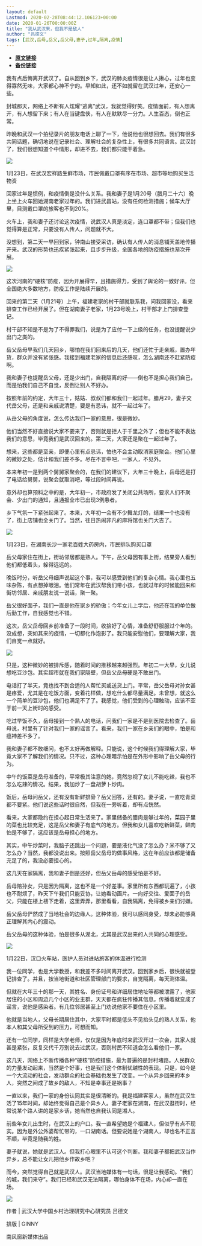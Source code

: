 ```yaml
---
layout: default
Lastmod: 2020-02-28T08:44:12.106123+00:00
date: 2020-01-26T00:00:00Z
title: "我从武汉来，但我不是敌人"
author: "吕德文"
tags: [武汉,岳母,岳父,岳父母,妻子,过年,隔离,疫情]
---
```


* [**原文链接**](http://mp.weixin.qq.com/s?__biz=MjM5NjQzMzcxNA==&mid=2652008736&idx=1&sn=a136dd0cb2bc49c59cd8b05da03e6411&chksm=bd0f8b7d8a78026be8ccd6f9c3294c1fe3764d4850a955f780f7a0b495132e876098346a8f3f#rd)
* [**备份链接**](http://archive.is/umT9z)


我有点后悔离开武汉了。自从回到乡下，武汉的肺炎疫情很是让人揪心，过年也变得寡然无味，大家都心神不宁的。早知如此，还不如就留在武汉过年，还安心一些。

封城那天，网络上不断有人炫耀“逃离”武汉，我就觉得好笑。疫情面前，有人想离开，有人想留下来；有人在当键盘侠，有人在默默尽一分力。人生百态，倒也正常。

昨晚和武汉一个拍纪录片的朋友电话上聊了一下，他说他也很想回去。我们有很多共同话题，确切地说在记录社会、理解社会的复杂性上，有很多共同语言。武汉封了，我们很想知道个中情形，却进不去，我们都只能干着急。

![](/images/post/9999ccdf789542c5d2c30d01820b32cc.jpg)

1月23日，在武汉宏祥路生鲜市场，市民佩戴口罩有序在市场、超市等地购买生活物资

回家过年是惯例，和疫情倒是没什么关系。我和妻子是1月20号（腊月二十六）晚上坐上火车回她湖南老家过年的。我们进武昌站，没有任何检测措施；候车大厅里，目测戴口罩的旅客也不到20%。

火车上，我和妻子还讨论这次疫情，说武汉人真是淡定，连口罩都不带；但我们也觉得算是正常，只要没有人传人，问题就不大。

没想到，第二天一早回到家，钟南山接受采访，确认有人传人的消息铺天盖地传播开来。武汉的形势也迅疾紧张起来，且步步升级，全国各地的防疫措施也渐次开展。 

![](/images/post/7d606be827e3c3963f7f4eb88d12de0d.jpg)

  

这次河南的“硬核”防疫，因为开展得早，且措施得力，受到了舆论的一致好评。但全国绝大多数地方，防疫工作是陆续开展的。

回来的第二天（1月21号）上午，福建老家的村干部就联系我，问我回家没，看来排查工作已经开展了。但在湖南妻子老家，1月23号晚上，村干部才上门排查登记。

村干部不知是不是为了不得罪我们，说是为了应付一下上级的任务，也没提醒说少出门之类的。

岳父岳母早我们几天回乡，哪怕在我们回来后的几天，他们还忙于走亲戚，置办年货，群众并没有紧张感。我接到福建老家的信息后还感叹，怎么湖南还不赶紧防疫啊。

我和妻子也提醒岳父母，还是少出门，自我隔离的好——倒也不是担心我们自己，而是怕我们自己不自觉，反倒让别人不好办。

按照年前的约定，大年三十，姑姑、叔叔们都和我们一起过年。腊月29，妻子交代岳父母，还是和亲戚说清楚，要是有忌讳，就不一起过年了。

从岳父母的角度说，怎么传达我们一家的意思，很是微妙。

他们当然不好直接说大家不要来了，否则就是拒人于千里之外了；但也不能不表达我们的意思，毕竟我们是武汉回来的。第二天，大家还是聚在一起过年了。

想来，这些都是至亲，即便心里有点忌讳，怕也不会主动取消家庭聚会。他们心里的微妙之处，估计和我们差不多。尽在不言中吧，一家人，不见外。

  

本来年初一是到两个舅舅家聚会的，在我们的建议下，大年三十晚上，岳母还是打了电话给舅舅，说聚会就取消吧，等过段时间再说。

意外却也算预料之中的是，大年初一，市政府发了关闭公共场所，要求人们不聚会、少出门的通知，且通报全市已出现3例患者。

乡下气氛一下紧张起来了。本来，大年初一会有不少舞龙灯的，结果一个也没有了，街上店铺也全关门了。当然，往日热闹非凡的麻将馆也关门大吉了。

![](/images/post/bd02223c3906af18026382cb2cf173eb.jpg)

1月23日，在湖南长沙一家老百姓大药房内，市民排队购买口罩

岳父母家住在街上，街坊邻居都是熟人。下午，岳父母因有事上街，结果旁人看到他们都低着头，躲得远远的。

晚饭时分，听岳父母细声说起这个事，我可以感受到他们的复杂心情。我心里也五味杂陈，有点想掉眼泪。他们常年在武汉帮我们带小孩，也就过年的时候能回来和街坊邻居、亲戚朋友说一说话，聚一聚。

岳父很好面子，我们一直是他在家乡的骄傲；今年女儿上学后，他还在我的单位做后勤工作，自我感觉也不错。

这次，岳父岳母回乡前准备了一段时间，收拾好了心情，准备舒舒服服过个年的。没成想，突如其来的疫情，一切都化作泡影了。我只能安慰他们，要理解大家，我们自觉一点就好。

![](/images/post/d01db79edfc4cf23afe64e82b3dcf8c5.jpg)

只是，这种微妙的被排斥感，随着时间的推移越来越强烈。年初二一大早，女儿说想吃豆沙包。其实超市就在我们家隔壁，但岳父岳母硬是不敢出门。

电话打了半天，竟也找不到合适的人帮忙买或送货上门。平常，岳父岳母对孙女甚是疼爱，尤其是在吃饭方面，变着花样做，想吃什么都尽量满足。未曾想，就这么一个简单的豆沙包，他们也满足不了了。我感觉，他们受到的心理触动，应该不亚于前一天上街时的感受。

吃过早饭不久，岳母接到一个熟人的电话，问我们一家是不是到医院去检查了。岳母说，村里有了针对我们一家的谣言了。看来，我们一家在乡亲们的眼中，怕是和瘟神差不多了。

我和妻子都不敢细问，也不太好再做解释。只能说，这个时候我们得理解大家，毕竟大家不了解我们的情况。只不过，这种心理暗示怕是在外形中影响了岳父母的行为。

中午的饭菜是岳母准备的，平常极其注意的她，竟然忽视了女儿不能吃辣，我也不怎么吃辣的情况。结果，我加炒了一盘胡萝卜炒肉。

  

饭后，岳母问岳父，还有没有新鲜排骨？岳父回答，还有的。妻子说，一直吃青菜都不要紧。他们说这些话时很自然，但我在一旁听着，却有点恍然。

看来，大家都隐约在担心起日常生活来了。家里储备的腊肉是够过年的，菜园子里的菜也比较充足，这是岳父和妻子有底气的地方。但我和女儿喜欢吃新鲜菜，鲜肉怕是不够了，这应该是岳母担心的地方。

其实，中午炒菜时，我脑子还跳出一个问题，要是液化气没了怎么办？米不够了又怎么办？当然，我都没说出来。按照岳父岳母的做事风格，这在年前应该都是储备充足了的，我没必要担心的。

这几天在家隔离，我和妻子倒是还好，但岳父岳母的感受怕是不好。

岳母陪孙女，只是因为隔离，这也不是一个好差事。家里所有东西都玩遍了，小孩也不耐烦了，昨天下午我们只能妥协，让她看动画片。一向好交往、爱面子的岳父，只能在楼上楼下走着，这里弄弄，那里看看，自我隔离，免得被乡亲们讨嫌。

岳父岳母俨然成了当地社会的边缘人。这种体验，我可以感同身受，却未必能够真正理解其内心的震动。

岳父岳母的这种体验，怕是很多从湖北，尤其是武汉出来的人共同的心理感受。

![](/images/post/633c967ec27264c6f57e18b6eff0cf92.jpg)

1月22日，汉口火车站，医护人员对进站旅客的体温进行检测

我一位同学，也是大学教授，和我差不多时间离开武汉。回到家乡后，很快就被登记排查了。并且，按当地街道和社区管理部门的要求，自觉隔离，每天测体温。

但就在大年三十的那一天，其姓名、身份证号和详细居住地址等都被泄露了，他家居住的小区和周边几个小区的业主群，天天都在疯狂传播其信息。传播着就变成了谣言，说他是感染者。有几位邻居甚至上门劝说他家不要住在小区里。

他就是当地人，父母长期居住其中，大家平时都是低头不见抬头见的熟人关系，他本人和其父母所受到的压力，可想而知。

还有一位同学，同样是大学老师，仅仅是因为年底时来武汉开过一次会，其家人就甚是紧张，反复交代千万别说去过武汉，否则村民不知道会怎么看他们一家。

  

这几天，网络上不断传播各种“硬核”防控措施，最为普遍的是封村堵路。人民群众的力量发动起来，当然是个好事，也是我们这个体制优越性的表现。只是，如今是一个大流动的社会，发动群众的社会基础也发生了改变。一个从异乡回来的本乡人，突然之间成了故乡的敌人，不知是幸事还是祸事？

一直以来，我们一家的身份认同其实是很清晰的。我是福建客家人，虽然在武汉生活了15年时间，却始终觉得自己是个异乡人。妻子老家在湖南，在武汉逛街时，经常说某个路人讲的是家乡话，她当然也自我认同是湘人。

前些年女儿出生时，在武汉上的户口。我一直希望她是个福建人，但似乎有点不现实。因为是外公外婆帮忙带的，一口湖南话。但要说她是个湖南人，却也名不正言不顺，毕竟是随我的姓。

妻子就说，她就是武汉人。但我打心眼里不认可这个判断。我和妻子都把武汉当作异乡，总不能让女儿把他乡作故乡吧？

而今，突然觉得自己就是武汉人。武汉当地媒体有一句话，很是让我感动。“我们的城，我们来守”。我们已经和武汉无法隔离，哪怕身体不在场，内心却一直在场。

![](/images/post/0042a4175505996303892ed9cb70da38.jpg)

作者 | 武汉大学中国乡村治理研究中心研究员 吕德文

排版 | GINNY

南风窗新媒体出品

